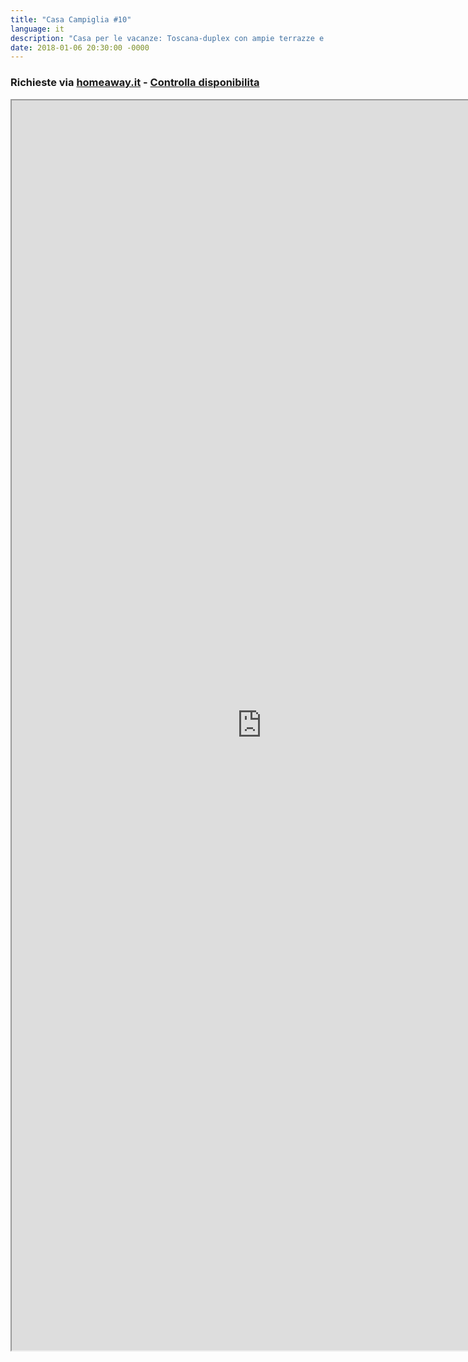 ```yaml
---
title: "Casa Campiglia #10"
language: it
description: "Casa per le vacanze: Toscana-duplex con ampie terrazze e giardini in città medievale"
date: 2018-01-06 20:30:00 -0000
---
```


<h3>Richieste via <a href="https://www.homeaway.it/affitto-vacanze/p2391784">homeaway.it</a> 
<!--o direttamente a <strong><a href="mailto:info@casacampiglia.eu">info@casacampiglia.eu </a></strong>!
<br>--> - 
<a href="https://www.homeaway.it/affitto-vacanze/p2391784#calendar" >Controlla disponibilita</a></h3>
<center>
<iframe src="https://www.homeaway.it/affitto-vacanze/p2391784" width="800" height="2000"></iframe>
</center>
